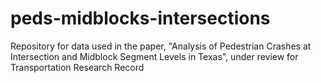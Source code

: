 # peds-midblocks-intersections
Repository for data used in the paper, "Analysis of Pedestrian Crashes at Intersection and Midblock Segment Levels in Texas", under review for Transportation Research Record
